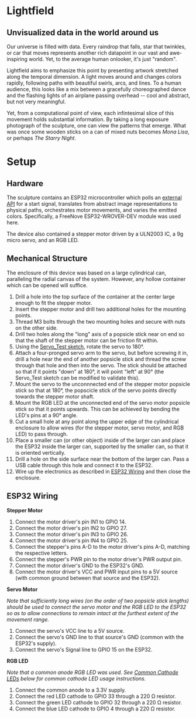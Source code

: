 # Lightfield <!-- omit in toc -->
## Unvisualized data in the world around us

Our universe is filled with data. Every raindrop that falls, star that twinkles, or car that moves represents another rich datapoint in our vast and awe-inspiring world. Yet, to the average human onlooker, it's just "random".

Lightfield aims to emphasize this point by presenting artwork stretched along the temporal dimension. A light moves around and changes colors rapidly, following paths with beautiful swirls, arcs, and lines. To a human audience, this looks like a mix between a gracefully choreographed dance and the flashing lights of an airplane passing overhead -- cool and abstract, but not very meaningful.

Yet, from a computational point of view, each infintesimal slice of this movement holds substantial information. By taking a long exposure photograph of the sculpture, one can view the patterns that emerge. What was once some wooden sticks on a can of mixed nuts becomes _Mona Lisa_, or perhaps _The Starry Night_.

# Setup
## Hardware
The sculpture contains an ESP32 microcontroller which polls an [external API](https://github.com/mbennett12/kinetic-sculpture-webapi) for a start signal, translates from abstract image representations to physical paths, orchestrates motor movements, and varies the emitted colors. Specifically, a FreeNove ESP32-WROVER-DEV module was used here.

The device also contained a stepper motor driven by a ULN2003 IC, a 9g micro servo, and an RGB LED.

## Mechanical Structure
The enclosure of this device was based on a large cylindrical can, paralleling the radial canvas of the system. However, any hollow container which can be opened will suffice.
1. Drill a hole into the top surface of the container at the center large enough to fit the stepper motor.
2. Insert the stepper motor and drill two additional holes for the mounting points.
3. Thread M3 bolts through the two mounting holes and secure with nuts on the other side.
4. Drill two holes along the "long" axis of a popsicle stick near on end so that the shaft of the stepper motor can be friction fit within.
5. Using the [Servo_Test sketch](Test%20Programs/Servo_Test/Servo_Test.ino), rotate the servo to 180°.
6. Attach a four-pronged servo arm to the servo, but before screwing it in, drill a hole near the end of another popsicle stick and thread the screw through that hole and then into the servo. The stick should be attached so that if it points "down" at 180°, it will point "left" at 90° (the Servo_Test sketch can be modified to validate this).
7. Mount the servo to the unconnnected end of the stepper motor popsicle stick so that at 180°, the popscicle stick of the servo points directly towards the stepper motor shaft.
8. Mount the RGB LED at the unconnected end of the servo motor popsicle stick so that it points upwards. This can be achieved by bending the LED's pins at a 90° angle.
9. Cut a small hole at any point along the upper edge of the cylindrical enclosure to allow wires (for the stepper motor, servo motor, and RGB LED) to pass through.
10. Place a smaller can (or other object) inside of the larger can and place the ESP32 inside the larger can, supported by the smaller can, so that it is oriented vertically.
11. Drill a hole on the side surface near the bottom of the larger can. Pass a USB cable through this hole and connect it to the ESP32.
12. Wire up the electronics as described in [ESP32 Wiring](#esp32-wiring) and then close the enclosure.
   
## ESP32 Wiring
__Stepper Motor__
1. Connect the motor driver's pin IN1 to GPIO 14.
2. Connect the motor driver's pin IN2 to GPIO 27.
3. Connect the motor driver's pin IN3 to GPIO 26.
4. Connect the motor driver's pin IN4 to GPIO 25.
5. Connect the stepper's pins A-D to the motor driver's pins A-D, matching the respective letters.
6. Connect the stepper's PWR pin to the motor driver's PWR output pin.
7. Connect the motor driver's GND to the ESP32's GND.
8. Connect the motor driver's VCC and PWR input pins to a 5V source (with common ground between that source and the ESP32).

__Servo Motor__

_Note that sufficiently long wires (on the order of two popsicle stick lengths) should be used to connect the servo motor and the RGB LED to the ESP32 so as to allow connections to remain intact at the furthest extent of the movement range._
1. Connect the servo's VCC line to a 5V source.
2. Connect the servo's GND line to that source's GND (common with the ESP32's supply).
3. Connect the servo's Signal line to GPIO 15 on the ESP32.

__RGB LED__

_Note that a common anode RGB LED was used. See [Common Cathode LEDs](#common-cathode-leds) below for common cathode LED usage instructions._
1. Connect the common anode to a 3.3V supply.
2. Connect the red LED cathode to GPIO 33 through a 220 Ω resistor.
3. Connect the green LED cathode to GPIO 32 through a 220 Ω resistor.
4. Connect the blue LED cathode to GPIO 4 through a 220 Ω resistor.